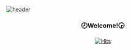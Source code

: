 ![header](https://capsule-render.vercel.app/api?type=waving&color=gradient&height=200&text=Stella&fontAlign=70&fontAlignY=40&animation=t]]winkling)      

<h3 align ="center"> 🕗Welcome!🕞 </h3>
<div align = "center">          
  
[![Hits](https://hits.seeyoufarm.com/api/count/incr/badge.svg?url=https%3A%2F%2Fgithub.com%2FUnicusStella%2Fhit-counter&count_bg=%235A8CE7&title_bg=%23555555&icon=github.svg&icon_color=%23E7E7E7&title=hits&edge_flat=false)](https://hits.seeyoufarm.com)
</div>

<!--
**UnicusStella/UnicusStella** is a ✨ _special_ ✨ repository because its `README.md` (this file) appears on your GitHub profile.

Here are some ideas to get you started:

- 🔭 I’m currently working on ...
- 🌱 I’m currently learning ...
- 👯 I’m looking to collaborate on ...
- 🤔 I’m looking for help with ...
- 💬 Ask me about ...
- 📫 How to reach me: ...
- 😄 Pronouns: ...
- ⚡ Fun fact: ...
-->
